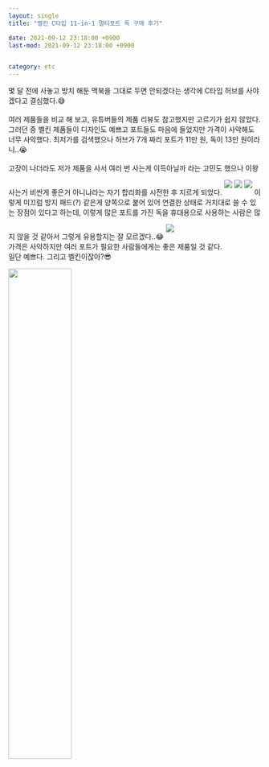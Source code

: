 ```yaml
---
layout: single
title: "벨킨 C타입 11-in-1 멀티포트 독 구매 후기"

date: 2021-09-12 23:18:00 +0900
last-mod: 2021-09-12 23:18:00 +0900


category: etc
---
```

몇 달 전에 사놓고 방치 해둔 맥북을 그대로 두면 안되겠다는 생각에 C타입 허브를 사야겠다고 결심했다.😅<br><br>여러 제품들을 비교 해 보고, 유튜버들의 제품 리뷰도 참고했지만 고르기가 쉽지 않았다. 그러던 중 벨킨 제품들이 디자인도 예쁘고 포트들도 마음에 들었지만 가격이 사악해도 너무 사악했다. 최저가를 검색했으나 허브가 7개 짜리 포트가 11만 원, 독이 13만 원이라니..😭 
<br><br>
고장이 나더라도 저가 제품을 사서 여러 번 사는게 이득아닐까 라는 고민도 했으나 이왕 사는거 비싼게 좋은거 아니냐라는 자기 합리화를 시전한 후 지르게 되었다.
<img style="margin:1em 0;" src="https://user-images.githubusercontent.com/89335307/132992882-118baf6b-7c41-4079-b11b-5fd581270e5c.jpg">
<img style="margin:1em 0;" src="https://user-images.githubusercontent.com/89335307/132992887-c1c3b814-4acb-49f1-b444-bcc5de445cac.jpg">
<img style="margin:1em 0;" src="https://user-images.githubusercontent.com/89335307/132992890-c66c9416-7705-4abf-b4d7-c91ac64575bf.jpg">
이렇게 미끄럼 방지 패드(?) 같은게 양쪽으로 붙어 있어 연결한 상태로 거치대로 쓸 수 있는 장점이 있다고 하는데, 이렇게 많은 포트를 가진 독을 휴대용으로 사용하는 사람은 많지 않을 것 같아서 그렇게 유용할지는 잘 모르겠다..😂
<img style="margin:1em 0;" src="https://user-images.githubusercontent.com/89335307/132992900-188081f3-0340-4bc7-a06a-3aa213993681.jpg">
<br>
가격은 사악하지만 여러 포트가 필요한 사람들에게는 좋은 제품일 것 같다.<br>일단 예쁘다. 그리고 벨킨이잖아?😎
<img style="display:block;margin:1em 0;width:50%;" src="https://ww.namu.la/s/21740766b04e48e2089938db99249c9578a43da7fe2041884c3b2773642f4a8c52b96efa8754450f2ab4a0abbcb2d2e85c6f67273d06edc50ecddf3cf458cd3c35460df9da1f07990a93ea26cc8a5a6145e788da6e9348741c74d5d15749ed9c">
